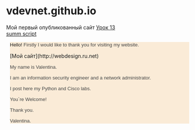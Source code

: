 # vdevnet.github.io
Мой первый опубликованный сайт
[Урок 13](https://vdevnet.github.io/Scripts/ "Скрипты")<br>
[summ script](https://vdevnet.github.io/Scripts/sum_random_arg.html "Скрипт суммирования")



<font size="2" style="font-family:Courier new"> 
</font>


<div align="justify" style="margin-right:10px;margin-left:10px; background-color: antiquewhite">
  
<p><font face="arial, sans-serif" size="2">Hello!&nbsp;<font color="#444444"><span lang="EN-US" style="line-height:normal;background-image:initial;background-color:transparent;background-repeat:initial">Firstly I would like to
thank you</span><span style="line-height:normal;background-color:transparent"> for visiting my website.</span></font></font></p>
[Мой сайт](http://webdesign.ru.net)

<p style="margin-bottom:0.0001pt;line-height:normal"><span lang="EN-US" style="background-image:initial;background-repeat:initial"><font color="#444444" face="arial, sans-serif" size="2">My name is Valentina.&nbsp;</font></span></p>
<p style="margin-bottom:0.0001pt;line-height:normal"><span style="color:rgb(68,68,68);background-color:transparent"><font face="arial, sans-serif" size="2">I am an information security engineer and a network administrator.</font></span></p>
<p style="margin-bottom:0.0001pt;line-height:normal"><font color="#444444" face="arial, sans-serif" size="2">I post here my Python and Cisco labs.</font></p>
<p style="margin-bottom:0.0001pt;line-height:normal"><font color="#444444" face="arial, sans-serif" size="2">You`re Welcome!</font></p>
<p style="margin-bottom:0.0001pt;line-height:normal"><span style="color:rgb(68,68,68);background-color:transparent"><font face="arial, sans-serif" size="2">Thank you.</font></span></p>
<p style="margin-bottom:0.0001pt;line-height:normal"><span style="color:rgb(68,68,68);background-color:transparent"><font face="arial, sans-serif" size="2">Valentina.</font></span></p>


</div>

